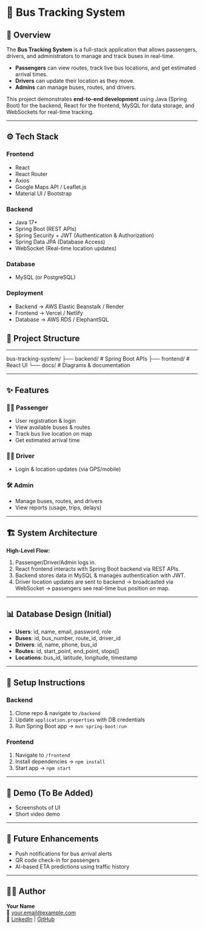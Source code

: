 # 🚌 Bus Tracking System

## 🚀 Overview
The **Bus Tracking System** is a full-stack application that allows passengers, drivers, and administrators to manage and track buses in real-time.  
- **Passengers** can view routes, track live bus locations, and get estimated arrival times.  
- **Drivers** can update their location as they move.  
- **Admins** can manage buses, routes, and drivers.  

This project demonstrates **end-to-end development** using Java (Spring Boot) for the backend, React for the frontend, MySQL for data storage, and WebSockets for real-time tracking.

---

## ⚙️ Tech Stack
### Frontend
- React  
- React Router  
- Axios  
- Google Maps API / Leaflet.js  
- Material UI / Bootstrap  

### Backend
- Java 17+  
- Spring Boot (REST APIs)  
- Spring Security + JWT (Authentication & Authorization)  
- Spring Data JPA (Database Access)  
- WebSocket (Real-time location updates)  

### Database
- MySQL (or PostgreSQL)  

### Deployment
- Backend → AWS Elastic Beanstalk / Render  
- Frontend → Vercel / Netlify  
- Database → AWS RDS / ElephantSQL


## 📂 Project Structure
---

bus-tracking-system/
├── backend/ # Spring Boot APIs
├── frontend/ # React UI
└── docs/ # Diagrams & documentation



---

## ✨ Features
### 👩‍💻 Passenger
- User registration & login  
- View available buses & routes  
- Track bus live location on map  
- Get estimated arrival time  

### 👨‍✈️ Driver
- Login & location updates (via GPS/mobile)  

### 🛠️ Admin
- Manage buses, routes, and drivers  
- View reports (usage, trips, delays)  

---

## 🏗️ System Architecture
**High-Level Flow:**  
1. Passenger/Driver/Admin logs in.  
2. React frontend interacts with Spring Boot backend via REST APIs.  
3. Backend stores data in MySQL & manages authentication with JWT.  
4. Driver location updates are sent to backend → broadcasted via WebSocket → passengers see real-time bus position on map.  

---

## 📊 Database Design (Initial)
- **Users**: id, name, email, password, role  
- **Buses**: id, bus_number, route_id, driver_id  
- **Drivers**: id, name, phone, bus_id  
- **Routes**: id, start_point, end_point, stops[]  
- **Locations**: bus_id, latitude, longitude, timestamp  

---

## 🚀 Setup Instructions
### Backend
1. Clone repo & navigate to `/backend`  
2. Update `application.properties` with DB credentials  
3. Run Spring Boot app → `mvn spring-boot:run`  

### Frontend
1. Navigate to `/frontend`  
2. Install dependencies → `npm install`  
3. Start app → `npm start`  

---

## 📸 Demo (To Be Added)
- Screenshots of UI  
- Short video demo  

---

## 📌 Future Enhancements
- Push notifications for bus arrival alerts  
- QR code check-in for passengers  
- AI-based ETA predictions using traffic history  

---

## 👨‍💻 Author
**Your Name**  
📧 your.email@example.com  
🔗 [LinkedIn](https://www.linkedin.com) | [GitHub](https://github.com)
